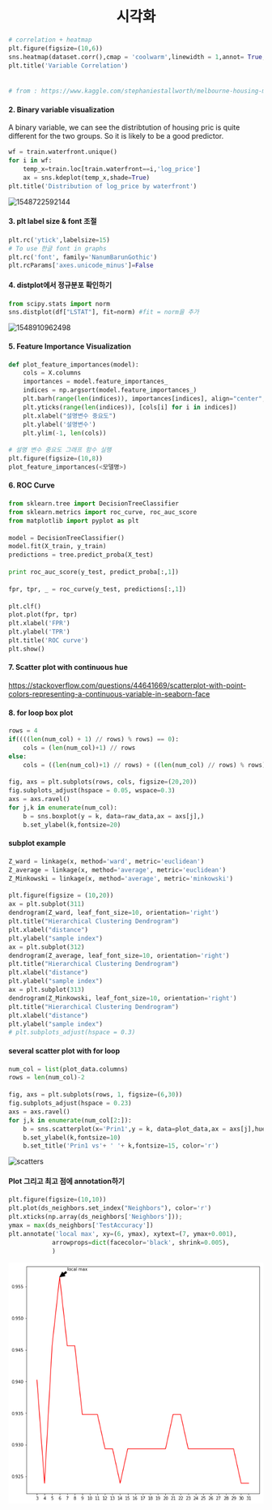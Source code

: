 # <center>시각화</center>

```python
# correlation + heatmap
plt.figure(figsize=(10,6))
sns.heatmap(dataset.corr(),cmap = 'coolwarm',linewidth = 1,annot= True, annot_kws={"size": 9})
plt.title('Variable Correlation')


# from : https://www.kaggle.com/stephaniestallworth/melbourne-housing-market-eda-and-regression
```

#### 2. Binary variable visualization

A binary variable, we can see the distribtution of housing pric is quite different for the two groups. So it is likely to be a good predictor.

```python
wf = train.waterfront.unique()
for i in wf:
    temp_x=train.loc[train.waterfront==i,'log_price']
    ax = sns.kdeplot(temp_x,shade=True)
plt.title('Distribution of log_price by waterfront')
```

![1548722592144](/home/pirl/.config/Typora/typora-user-images/1548722592144.png)

#### 3. plt label size & font 조절

```python
plt.rc('ytick',labelsize=15)
# To use 한글 font in graphs
plt.rc('font', family='NanumBarunGothic')
plt.rcParams['axes.unicode_minus']=False
```



#### 4. distplot에서 정규분포 확인하기

```python
from scipy.stats import norm
sns.distplot(df["LSTAT"], fit=norm) #fit = norm을 추가
```

![1548910962498](/home/pirl/.config/Typora/typora-user-images/1548910962498.png)

#### 5. Feature Importance Visualization

```python
def plot_feature_importances(model):
    cols = X.columns
    importances = model.feature_importances_
    indices = np.argsort(model.feature_importances_)
    plt.barh(range(len(indices)), importances[indices], align="center", color='r')
    plt.yticks(range(len(indices)), [cols[i] for i in indices])
    plt.xlabel("설명변수 중요도")
    plt.ylabel('설명변수')
    plt.ylim(-1, len(cols))

# 설명 변수 중요도 그래프 함수 실행
plt.figure(figsize=(10,8))
plot_feature_importances(<모델명>)
```

#### 6. ROC Curve

```python
from sklearn.tree import DecisionTreeClassifier
from sklearn.metrics import roc_curve, roc_auc_score
from matplotlib import pyplot as plt

model = DecisionTreeClassifier()
model.fit(X_train, y_train)
predictions = tree.predict_proba(X_test)

print roc_auc_score(y_test, predict_proba[:,1])

fpr, tpr, _ = roc_curve(y_test, predictions[:,1])

plt.clf()
plot.plot(fpr, tpr)
plt.xlabel('FPR')
plt.ylabel('TPR')
plt.title('ROC curve')
plt.show()
```

#### 7. Scatter plot with continuous hue

https://stackoverflow.com/questions/44641669/scatterplot-with-point-colors-representing-a-continuous-variable-in-seaborn-face

#### 8. for loop box plot

```python
rows = 4
if((((len(num_col) + 1) // rows) % rows) == 0): 
    cols = (len(num_col)+1) // rows
else:
    cols = ((len(num_col)+1) // rows) + ((len(num_col) // rows) % rows)

fig, axs = plt.subplots(rows, cols, figsize=(20,20))
fig.subplots_adjust(hspace = 0.05, wspace=0.3)
axs = axs.ravel()
for j,k in enumerate(num_col):
    b = sns.boxplot(y = k, data=raw_data,ax = axs[j],)
    b.set_ylabel(k,fontsize=20)

```

#### subplot example

```python
Z_ward = linkage(x, method='ward', metric='euclidean')
Z_average = linkage(x, method='average', metric='euclidean')
Z_Minkowski = linkage(x, method='average', metric='minkowski')

plt.figure(figsize = (10,20))
ax = plt.subplot(311)
dendrogram(Z_ward, leaf_font_size=10, orientation='right')
plt.title("Hierarchical Clustering Dendrogram")
plt.xlabel("distance")
plt.ylabel("sample index")
ax = plt.subplot(312)
dendrogram(Z_average, leaf_font_size=10, orientation='right')
plt.title("Hierarchical Clustering Dendrogram")
plt.xlabel("distance")
plt.ylabel("sample index")
ax = plt.subplot(313)
dendrogram(Z_Minkowski, leaf_font_size=10, orientation='right')
plt.title("Hierarchical Clustering Dendrogram")
plt.xlabel("distance")
plt.ylabel("sample index")
# plt.subplots_adjust(hspace = 0.3)
```

#### several scatter plot with for loop

```python
num_col = list(plot_data.columns)
rows = len(num_col)-2

fig, axs = plt.subplots(rows, 1, figsize=(6,30))
fig.subplots_adjust(hspace = 0.23)
axs = axs.ravel()
for j,k in enumerate(num_col[2:]):
    b = sns.scatterplot(x='Prin1',y = k, data=plot_data,ax = axs[j],hue='diagnosis')
    b.set_ylabel(k,fontsize=10)
    b.set_title('Prin1 vs'+ ' '+ k,fontsize=15, color='r')
```

![scatters](/home/pirl/Pictures/scatters.png)

#### Plot 그리고 최고 점에 annotation하기

```python
plt.figure(figsize=(10,10))
plt.plot(ds_neighbors.set_index("Neighbors"), color='r')
plt.xticks(np.array(ds_neighbors['Neighbors']));
ymax = max(ds_neighbors['TestAccuracy'])
plt.annotate('local max', xy=(6, ymax), xytext=(7, ymax+0.001),
            arrowprops=dict(facecolor='black', shrink=0.005),
            )
```

![highestpoint_annotation](https://github.com/bicsu/TIL/blob/master/highestpoint_annotation.png?raw=true)